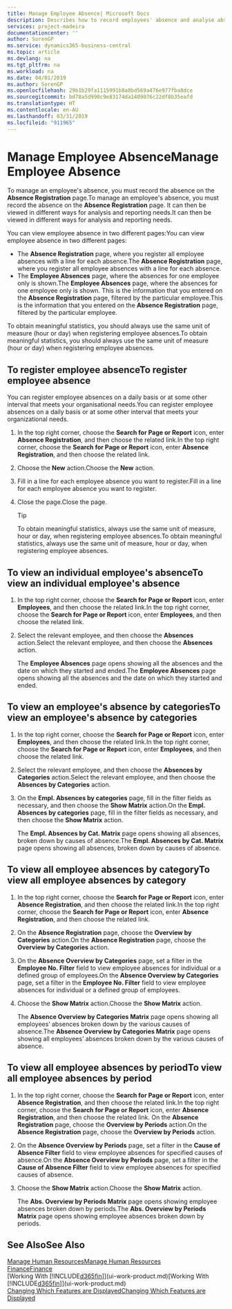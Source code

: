 ```yaml
---
title: Manage Employee Absence| Microsoft Docs
description: Describes how to record employees' absence and analyse absence statistics.
services: project-madeira
documentationcenter: ''
author: SorenGP
ms.service: dynamics365-business-central
ms.topic: article
ms.devlang: na
ms.tgt_pltfrm: na
ms.workload: na
ms.date: 04/01/2019
ms.author: SorenGP
ms.openlocfilehash: 29b1b29fa1115991b8a8bd569a476e977fba8dce
ms.sourcegitcommit: bd78a5d990c9e83174da1409076c22df8b35eafd
ms.translationtype: HT
ms.contentlocale: en-AU
ms.lasthandoff: 03/31/2019
ms.locfileid: "911965"
---
```

# <a name="manage-employee-absence"></a><span data-ttu-id="13cfc-103">Manage Employee Absence</span><span class="sxs-lookup"><span data-stu-id="13cfc-103">Manage Employee Absence</span></span>
<span data-ttu-id="13cfc-104">To manage an employee's absence, you must record the absence on the **Absence Registration** page.</span><span class="sxs-lookup"><span data-stu-id="13cfc-104">To manage an employee's absence, you must record the absence on the **Absence Registration** page.</span></span> <span data-ttu-id="13cfc-105">It can then be viewed in different ways for analysis and reporting needs.</span><span class="sxs-lookup"><span data-stu-id="13cfc-105">It can then be viewed in different ways for analysis and reporting needs.</span></span>

<span data-ttu-id="13cfc-106">You can view employee absence in two different pages:</span><span class="sxs-lookup"><span data-stu-id="13cfc-106">You can view employee absence in two different pages:</span></span>

* <span data-ttu-id="13cfc-107">The **Absence Registration** page, where you register all employee absences with a line for each absence.</span><span class="sxs-lookup"><span data-stu-id="13cfc-107">The **Absence Registration** page, where you register all employee absences with a line for each absence.</span></span>
* <span data-ttu-id="13cfc-108">The **Employee Absences** page, where the absences for one employee only is shown.</span><span class="sxs-lookup"><span data-stu-id="13cfc-108">The **Employee Absences** page, where the absences for one employee only is shown.</span></span> <span data-ttu-id="13cfc-109">This is the information that you entered on the **Absence Registration** page, filtered by the particular employee.</span><span class="sxs-lookup"><span data-stu-id="13cfc-109">This is the information that you entered on the **Absence Registration** page, filtered by the particular employee.</span></span>

<span data-ttu-id="13cfc-110">To obtain meaningful statistics, you should always use the same unit of measure (hour or day) when registering employee absences.</span><span class="sxs-lookup"><span data-stu-id="13cfc-110">To obtain meaningful statistics, you should always use the same unit of measure (hour or day) when registering employee absences.</span></span>

## <a name="to-register-employee-absence"></a><span data-ttu-id="13cfc-111">To register employee absence</span><span class="sxs-lookup"><span data-stu-id="13cfc-111">To register employee absence</span></span>
<span data-ttu-id="13cfc-112">You can register employee absences on a daily basis or at some other interval that meets your organisational needs.</span><span class="sxs-lookup"><span data-stu-id="13cfc-112">You can register employee absences on a daily basis or at some other interval that meets your organizational needs.</span></span>

1. <span data-ttu-id="13cfc-113">In the top right corner, choose the **Search for Page or Report** icon, enter **Absence Registration**, and then choose the related link.</span><span class="sxs-lookup"><span data-stu-id="13cfc-113">In the top right corner, choose the **Search for Page or Report** icon, enter **Absence Registration**, and then choose the related link.</span></span>
2. <span data-ttu-id="13cfc-114">Choose the **New** action.</span><span class="sxs-lookup"><span data-stu-id="13cfc-114">Choose the **New** action.</span></span>
3. <span data-ttu-id="13cfc-115">Fill in a line for each employee absence you want to register.</span><span class="sxs-lookup"><span data-stu-id="13cfc-115">Fill in a line for each employee absence you want to register.</span></span>
4. <span data-ttu-id="13cfc-116">Close the page.</span><span class="sxs-lookup"><span data-stu-id="13cfc-116">Close the page.</span></span>

    > [!Tip]
    > <span data-ttu-id="13cfc-117">To obtain meaningful statistics, always use the same unit of measure, hour or day, when registering employee absences.</span><span class="sxs-lookup"><span data-stu-id="13cfc-117">To obtain meaningful statistics, always use the same unit of measure, hour or day, when registering employee absences.</span></span>

## <a name="to-view-an-individual-employees-absence"></a><span data-ttu-id="13cfc-118">To view an individual employee's absence</span><span class="sxs-lookup"><span data-stu-id="13cfc-118">To view an individual employee's absence</span></span>
1. <span data-ttu-id="13cfc-119">In the top right corner, choose the **Search for Page or Report** icon, enter **Employees**, and then choose the related link.</span><span class="sxs-lookup"><span data-stu-id="13cfc-119">In the top right corner, choose the **Search for Page or Report** icon, enter **Employees**, and then choose the related link.</span></span>
2. <span data-ttu-id="13cfc-120">Select the relevant employee, and then choose the **Absences** action.</span><span class="sxs-lookup"><span data-stu-id="13cfc-120">Select the relevant employee, and then choose the **Absences** action.</span></span>

    <span data-ttu-id="13cfc-121">The **Employee Absences** page opens showing all the absences and the date on which they started and ended.</span><span class="sxs-lookup"><span data-stu-id="13cfc-121">The **Employee Absences** page opens showing all the absences and the date on which they started and ended.</span></span>

## <a name="to-view-an-employees-absence-by-categories"></a><span data-ttu-id="13cfc-122">To view an employee's absence by categories</span><span class="sxs-lookup"><span data-stu-id="13cfc-122">To view an employee's absence by categories</span></span>
1. <span data-ttu-id="13cfc-123">In the top right corner, choose the **Search for Page or Report** icon, enter **Employees**, and then choose the related link.</span><span class="sxs-lookup"><span data-stu-id="13cfc-123">In the top right corner, choose the **Search for Page or Report** icon, enter **Employees**, and then choose the related link.</span></span>
2. <span data-ttu-id="13cfc-124">Select the relevant employee, and then choose the **Absences by Categories** action.</span><span class="sxs-lookup"><span data-stu-id="13cfc-124">Select the relevant employee, and then choose the **Absences by Categories** action.</span></span>
3. <span data-ttu-id="13cfc-125">On the **Empl. Absences by categories** page, fill in the filter fields as necessary, and then choose the **Show Matrix** action.</span><span class="sxs-lookup"><span data-stu-id="13cfc-125">On the **Empl. Absences by categories** page, fill in the filter fields as necessary, and then choose the **Show Matrix** action.</span></span>

    <span data-ttu-id="13cfc-126">The **Empl. Absences by Cat. Matrix** page opens showing all absences, broken down by causes of absence.</span><span class="sxs-lookup"><span data-stu-id="13cfc-126">The **Empl. Absences by Cat. Matrix** page opens showing all absences, broken down by causes of absence.</span></span>

## <a name="to-view-all-employee-absences-by-category"></a><span data-ttu-id="13cfc-127">To view all employee absences by category</span><span class="sxs-lookup"><span data-stu-id="13cfc-127">To view all employee absences by category</span></span>
1. <span data-ttu-id="13cfc-128">In the top right corner, choose the **Search for Page or Report** icon, enter **Absence Registration**, and then choose the related link.</span><span class="sxs-lookup"><span data-stu-id="13cfc-128">In the top right corner, choose the **Search for Page or Report** icon, enter **Absence Registration**, and then choose the related link.</span></span>
2. <span data-ttu-id="13cfc-129">On the **Absence Registration** page, choose the **Overview by Categories** action.</span><span class="sxs-lookup"><span data-stu-id="13cfc-129">On the **Absence Registration** page, choose the **Overview by Categories** action.</span></span>
3. <span data-ttu-id="13cfc-130">On the **Absence Overview by Categories** page, set a filter in the **Employee No. Filter** field to view employee absences for individual or a defined group of employees.</span><span class="sxs-lookup"><span data-stu-id="13cfc-130">On the **Absence Overview by Categories** page, set a filter in the **Employee No. Filter** field to view employee absences for individual or a defined group of employees.</span></span>
4. <span data-ttu-id="13cfc-131">Choose the **Show Matrix** action.</span><span class="sxs-lookup"><span data-stu-id="13cfc-131">Choose the **Show Matrix** action.</span></span>

    <span data-ttu-id="13cfc-132">The **Absence Overview by Categories Matrix** page opens showing all employees’ absences broken down by the various causes of absence.</span><span class="sxs-lookup"><span data-stu-id="13cfc-132">The **Absence Overview by Categories Matrix** page opens showing all employees’ absences broken down by the various causes of absence.</span></span>

## <a name="to-view-all-employee-absences-by-period"></a><span data-ttu-id="13cfc-133">To view all employee absences by period</span><span class="sxs-lookup"><span data-stu-id="13cfc-133">To view all employee absences by period</span></span>
1. <span data-ttu-id="13cfc-134">In the top right corner, choose the **Search for Page or Report** icon, enter **Absence Registration**, and then choose the related link.</span><span class="sxs-lookup"><span data-stu-id="13cfc-134">In the top right corner, choose the **Search for Page or Report** icon, enter **Absence Registration**, and then choose the related link.</span></span>
   <span data-ttu-id="13cfc-135">On the **Absence Registration** page, choose the **Overview by Periods** action.</span><span class="sxs-lookup"><span data-stu-id="13cfc-135">On the **Absence Registration** page, choose the **Overview by Periods** action.</span></span>
2. <span data-ttu-id="13cfc-136">On the **Absence Overview by Periods** page, set a filter in the **Cause of Absence Filter** field to view employee absences for specified causes of absence.</span><span class="sxs-lookup"><span data-stu-id="13cfc-136">On the **Absence Overview by Periods** page, set a filter in the **Cause of Absence Filter** field to view employee absences for specified causes of absence.</span></span>
3. <span data-ttu-id="13cfc-137">Choose the **Show Matrix** action.</span><span class="sxs-lookup"><span data-stu-id="13cfc-137">Choose the **Show Matrix** action.</span></span>

    <span data-ttu-id="13cfc-138">The **Abs. Overview by Periods Matrix** page opens showing employee absences broken down by periods.</span><span class="sxs-lookup"><span data-stu-id="13cfc-138">The **Abs. Overview by Periods Matrix** page opens showing employee absences broken down by periods.</span></span>

## <a name="see-also"></a><span data-ttu-id="13cfc-139">See Also</span><span class="sxs-lookup"><span data-stu-id="13cfc-139">See Also</span></span>
[<span data-ttu-id="13cfc-140">Manage Human Resources</span><span class="sxs-lookup"><span data-stu-id="13cfc-140">Manage Human Resources</span></span>](hr-manage-human-resources.md)  
[<span data-ttu-id="13cfc-141">Finance</span><span class="sxs-lookup"><span data-stu-id="13cfc-141">Finance</span></span>](finance.md)  
<span data-ttu-id="13cfc-142">[Working With [!INCLUDE[d365fin](includes/d365fin_md.md)]](ui-work-product.md)</span><span class="sxs-lookup"><span data-stu-id="13cfc-142">[Working With [!INCLUDE[d365fin](includes/d365fin_md.md)]](ui-work-product.md)</span></span>  
[<span data-ttu-id="13cfc-143">Changing Which Features are Displayed</span><span class="sxs-lookup"><span data-stu-id="13cfc-143">Changing Which Features are Displayed</span></span>](ui-experiences.md)
